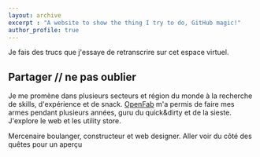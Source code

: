```yaml
---
layout: archive
excerpt : "A website to show the thing I try to do, GitHub magic!"
author_profile: true
---
```


Je fais des trucs que j'essaye de retranscrire sur cet espace virtuel.

## Partager // ne pas oublier

Je me promène dans plusieurs secteurs et région du monde à la recherche de skills, d'expérience et de snack.
[OpenFab](http://openfab.be) m'a permis de faire mes armes pendant plusieurs années, guru du quick&dirty et de la sieste. J'explore le web et les utility store.

Mercenaire boulanger, constructeur et web designer. Aller voir du côté des quêtes pour un aperçu
